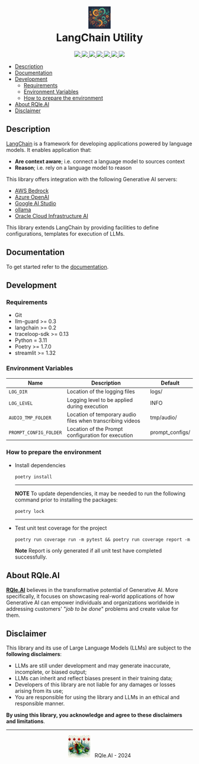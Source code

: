 <div align="center">
  <h1>
    <br/>
    <img src="img/langchain_util.jpg" alt="LangChain Util" width="60"/>
    <br/>
    LangChain Utility
  </h1>
</div>

<p align="center">
  <a href="https://www.python.org/downloads/release/python-3114/">
    <img src="https://img.shields.io/badge/python-3.11.4-blue.svg"/>
  </a>
  <a href="https://python-poetry.org/">
    <img src="https://img.shields.io/badge/dependency-poetry-%B2EA00"/>
  </a>
  <a href="https://github.com/langchain-ai/langchain">
    <img src="https://img.shields.io/badge/dependency-LangChain-%B2EA00"/>
  </a>
  <a href="https://github.com/protectai/llm-guard">
    <img src="https://img.shields.io/badge/dependency-llm_guard-%B2EA00"/>
  </a>
  <a href="https://github.com/traceloop/openllmetry">
    <img src="https://img.shields.io/badge/dependency-OpenLLMetry-%B2EA00"/>
  </a>
  <a href="https://github.com/streamlit/streamlit">
    <img src="https://img.shields.io/badge/dependency-streamlit-%B2EA00"/>
  </a>
  <a href="https://github.com/qhreul/langchain-util/blob/develop/LICENSE">
    <img src="https://img.shields.io/pypi/l/giteo"/>
  </a>
</p>

- [Description](#description)
- [Documentation](#documentation)
- [Development](#development)
  - [Requirements](#requirements)
  - [Environment Variables](#environment-variables)
  - [How to prepare the environment](#how-to-prepare-the-environment) 
- [About RQle.AI](#about-rqle-ai)
- [Disclaimer](#disclaimer)

## Description <a name="description"></a>
[LangChain](https://www.langchain.com/langchain) is a framework for developing applications powered by language models. 
It enables application that:
* **Are context aware**; i.e. connect a language model to sources context
* **Reason**; i.e. rely on a language model to reason

This library offers integration with the following Generative AI servers:
* [AWS Bedrock](https://us-west-2.console.aws.amazon.com/bedrock/home)
* [Azure OpenAI](https://azure.microsoft.com/en-us/products/ai-services/openai-service)
* [Google AI Studio](https://aistudio.google.com/)
* [ollama](https://ollama.com/) 
* [Oracle Cloud Infrastructure AI](https://www.oracle.com/artificial-intelligence/ai-services/)

This library extends LangChain by providing facilities to define configurations, templates for execution of LLMs.

## Documentation <a name="documentation"></a>
To get started refer to the [documentation](docs/get_started/introduction.md).

## Development <a name="development"></a>

### Requirements <a name="requirements"></a>
* Git
* llm-guard >= 0.3
* langchain >= 0.2
* traceloop-sdk >= 0.13
* Python = 3.11 
* Poetry >= 1.7.0
* streamlit >= 1.32


### Environment Variables <a name="environment-variables"></a>
| **Name**                 | **Description**                                                                | **Default**     |
|--------------------------|--------------------------------------------------------------------------------|-----------------|
| `LOG_DIR`                | Location of the logging files                                                  | logs/           |
| `LOG_LEVEL`              | Logging level to be applied during execution                                   | INFO            |
| `AUDIO_TMP_FOLDER`       | Location of temporary audio files when transcribing videos                     | tmp/audio/      |
| `PROMPT_CONFIG_FOLDER`   | Location of the Prompt configuration for execution                             | prompt_configs/ |

### How to prepare the environment <a name="how-to-prepare-the-environment"></a>
* Install dependencies
  ```
  poetry install
  ```
  ---
  **NOTE**
  To update dependencies, it may be needed to run the following command prior to installing the packages:
  ```
  poetry lock
  ```
  ---
* Test unit test coverage for the project
  ```
  poetry run coverage run -m pytest && poetry run coverage report -m
  ```
  **Note** Report is only generated if all unit test have completed successfully.

## About RQle.AI <a name="about-rqle-ai"></a>
[**RQle.AI**](https://www.linkedin.com/company/102641077) believes in the transformative potential of Generative AI. More specifically, it focuses on showcasing real-world applications of how Generative AI can empower individuals and organizations worldwide in addressing customers' "*job to be done*" problems and create value for them.

## Disclaimer <a name="disclaimer"></a>
This library and its use of Large Language Models (LLMs) are subject to the **following disclaimers**:
* LLMs are still under development and may generate inaccurate, incomplete, or biased output;
* LLMs can inherit and reflect biases present in their training data;
* Developers of this library are not liable for any damages or losses arising from its use;
* You are responsible for using the library and LLMs in an ethical and responsible manner.

**By using this library, you acknowledge and agree to these disclaimers and limitations**.

<div style="text-align: center;">
  <hr/>
  <img src="img/rqle_ai_logo_alt.jpeg" alt="RQle.AI" width="60"/>
  &nbsp; RQle.AI - 2024
</div>